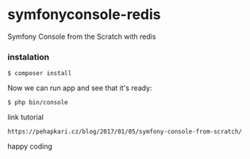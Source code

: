 # symfonyconsole-redis
Symfony Console from the Scratch with redis
### instalation

	$ composer install
	
Now we can run app and see that it's ready:

	$ php bin/console
	
link tutorial

	https://pehapkari.cz/blog/2017/01/05/symfony-console-from-scratch/
happy coding
	